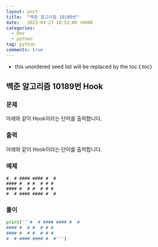 ```yaml
---
layout: post
title:  "백준 알고리즘 10189번"
date:   2023-09-27 18:51:00 +0900
categories: 
  - Dev
  - python
tag: python
comments: true
---
```


* this unordered seed list will be replaced by the toc
{:toc}

## 백준 알고리즘 10189번 Hook

### 문제

아래와 같이 Hook이라는 단어를 출력합니다.

### 출력

아래와 같이 Hook이라는 단어를 출력합니다.

### 예제

```
#  # #### #### #  #
#### #  # #  # # #
#### #  # #  # # #
#  # #### #### #  #
```

### 풀이

```py
print('''#  # #### #### #  #
#### #  # #  # # #
#### #  # #  # # #
#  # #### #### #  #''')
```